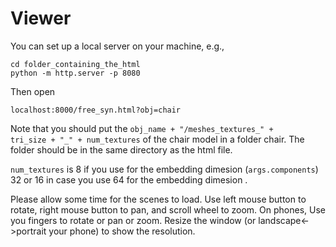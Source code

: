 # Viewer
You can set up a local server on your machine, e.g.,
```
cd folder_containing_the_html
python -m http.server -p 8080
```
Then open
```
localhost:8000/free_syn.html?obj=chair
```
Note that you should put the <code>obj_name + "/meshes_textures_" + tri_size + "_" + num_textures</code> of the chair model in a folder chair. The folder should be in the same directory as the html file.

<code>num_textures</code> is 8 if you use for the embedding dimesion (<code>args.components</code>) 32 or 16 in case you use 64 for the embedding dimesion .

Please allow some time for the scenes to load. Use left mouse button to rotate, right mouse button to pan, and scroll wheel to zoom. On phones, Use you fingers to rotate or pan or zoom. Resize the window (or landscape<->portrait your phone) to show the resolution.